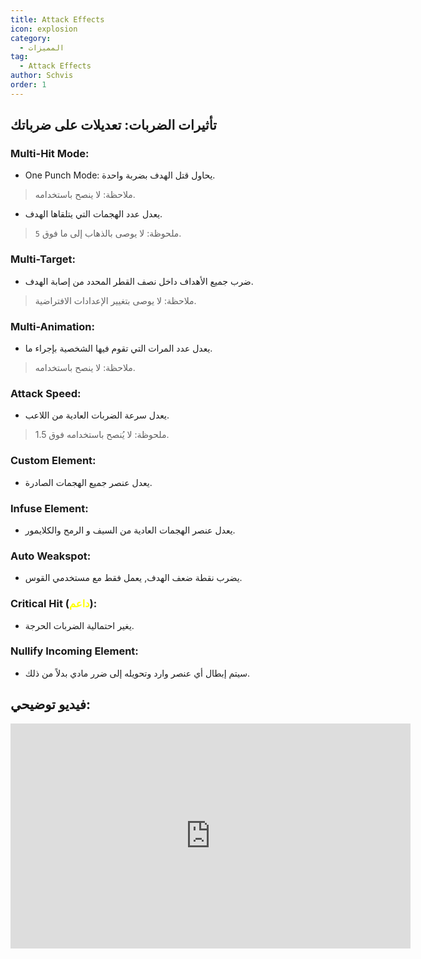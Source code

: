 ```yaml
---
title: Attack Effects
icon: explosion
category:
  - المميزات
tag:
  - Attack Effects
author: Schvis
order: 1
---
```


## تأثيرات الضربات: تعديلات على ضرباتك

### Multi-Hit Mode:
- One Punch Mode: يحاول قتل الهدف بضربة واحدة.
> ملاحظة: لا ينصح باستخدامه.
- يعدل عدد الهجمات التي يتلقاها الهدف.
> ملحوظة: لا يوصى بالذهاب إلى ما فوق `5`.
### Multi-Target:
- ضرب جميع الأهداف داخل نصف القطر المحدد من إصابة الهدف.
> ملاحظة: لا يوصى بتغيير الإعدادات الافتراضية.
### Multi-Animation:
- يعدل عدد المرات التي تقوم فيها الشخصية بإجراء ما.
> ملاحظة: لا ينصح باستخدامه.
### Attack Speed:
- يعدل سرعة الضربات العادية من اللاعب.
> ملحوظة: لا يُنصح باستخدامه فوق 1.5.
### Custom Element:
- يعدل عنصر جميع الهجمات الصادرة.
### Infuse Element:
- يعدل عنصر الهجمات العادية من السيف و الرمح والكلايمور.
### Auto Weakspot:
- يضرب نقطة ضعف الهدف, يعمل فقط مع مستخدمي القوس.
### Critical Hit (<span style='color:yellow;'>داعم</span>):
- يغير احتمالية الضربات الحرجة.
### Nullify Incoming Element:
- سيتم إبطال أي عنصر وارد وتحويله إلى ضرر مادي بدلاً من ذلك.

## فيديو توضيحي:

<div class="iframe-container"><iframe width="640" height="360" src="https://www.youtube.com/embed/1BdKwxBjWyg?list=PL5eI1Tb64p56g27qfYk7VuFTz4FK6YrKa" title="Korepi - Attack Effects" frameborder="0" allow="accelerometer; autoplay; clipboard-write; encrypted-media; gyroscope; picture-in-picture; web-share" allowfullscreen></iframe></div>
